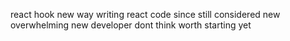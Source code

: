 react hook new way writing react code since still considered new overwhelming new developer dont think worth starting yet